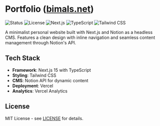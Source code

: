 # Portfolio ([bimals.net](https://bimals.net))

![Status](https://img.shields.io/badge/Status-Active-brightgreen)
![License](https://img.shields.io/badge/License-MIT-blue)
![Next.js](https://img.shields.io/badge/Next.js-15.4.5-black)
![TypeScript](https://img.shields.io/badge/TypeScript-5.0-blue)
![Tailwind CSS](https://img.shields.io/badge/Tailwind_CSS-3.4-blue)

A minimalist personal website built with Next.js and Notion as a headless CMS. Features a clean design with inline navigation and seamless content management through Notion's API.

## Tech Stack

- **Framework**: Next.js 15 with TypeScript
- **Styling**: Tailwind CSS
- **CMS**: Notion API for dynamic content
- **Deployment**: Vercel
- **Analytics**: Vercel Analytics

## License

MIT License - see [LICENSE](LICENSE) for details.
